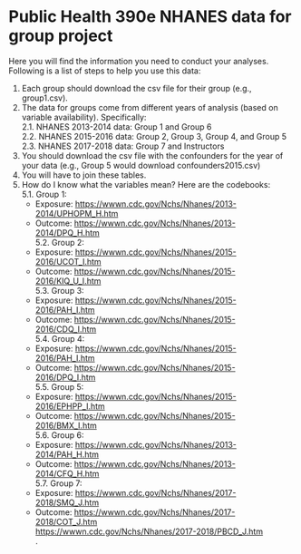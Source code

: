 # Public Health 390e NHANES data for group project  
Here you will find the information you need to conduct your analyses. Following is a list of steps to help you use this data:  
  
1. Each group should download the csv file for their group (e.g., group1.csv).  
2. The data for groups come from different years of analysis (based on variable availability). Specifically:  
  2.1. NHANES 2013-2014 data: Group 1 and Group 6  
  2.2. NHANES 2015-2016 data: Group 2, Group 3, Group 4, and Group 5  
  2.3. NHANES 2017-2018 data: Group 7 and Instructors  
3. You should download the csv file with the confounders for the year of your data (e.g., Group 5 would download confounders2015.csv)  
4. You will have to join these tables.  
5. How do I know what the variables mean? Here are the codebooks:  
  5.1. Group 1:  
    * Exposure: https://wwwn.cdc.gov/Nchs/Nhanes/2013-2014/UPHOPM_H.htm  
    * Outcome: https://wwwn.cdc.gov/Nchs/Nhanes/2013-2014/DPQ_H.htm  
  5.2. Group 2:  
    * Exposure: https://wwwn.cdc.gov/Nchs/Nhanes/2015-2016/UCOT_I.htm  
    * Outcome: https://wwwn.cdc.gov/Nchs/Nhanes/2015-2016/KIQ_U_I.htm  
  5.3. Group 3:  
    * Exposure: https://wwwn.cdc.gov/Nchs/Nhanes/2015-2016/PAH_I.htm  
    * Outcome: https://wwwn.cdc.gov/Nchs/Nhanes/2015-2016/CDQ_I.htm  
  5.4. Group 4:  
    * Exposure: https://wwwn.cdc.gov/Nchs/Nhanes/2015-2016/PAH_I.htm  
    * Outcome: https://wwwn.cdc.gov/Nchs/Nhanes/2015-2016/DPQ_I.htm  
  5.5. Group 5:  
    * Exposure: https://wwwn.cdc.gov/Nchs/Nhanes/2015-2016/EPHPP_I.htm  
    * Outcome: https://wwwn.cdc.gov/Nchs/Nhanes/2015-2016/BMX_I.htm  
  5.6. Group 6:  
    * Exposure: https://wwwn.cdc.gov/Nchs/Nhanes/2013-2014/PAH_H.htm  
    * Outcome: https://wwwn.cdc.gov/Nchs/Nhanes/2013-2014/CFQ_H.htm  
  5.7. Group 7:  
    * Exposure: https://wwwn.cdc.gov/Nchs/Nhanes/2017-2018/SMQ_J.htm  
    * Outcome: https://wwwn.cdc.gov/Nchs/Nhanes/2017-2018/COT_J.htm  
               https://wwwn.cdc.gov/Nchs/Nhanes/2017-2018/PBCD_J.htm  
.  

